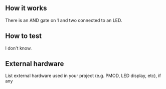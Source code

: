 <!---

This file is used to generate your project datasheet. Please fill in the information below and delete any unused
sections.

You can also include images in this folder and reference them in the markdown. Each image must be less than
512 kb in size, and the combined size of all images must be less than 1 MB.
-->

## How it works

There is an AND gate on 1 and two connected to an LED.

## How to test

I don't know.

## External hardware

List external hardware used in your project (e.g. PMOD, LED display, etc), if any
